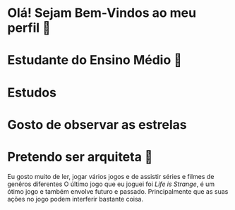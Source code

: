  # Olá! Sejam Bem-Vindos ao meu perfil 👾
 # Estudante do Ensino Médio 🌼
 # Estudos
 # Gosto de observar as estrelas
 # Pretendo ser arquiteta 🔹
 Eu gosto muito de ler, jogar vários jogos e de assistir séries e filmes de genêros diferentes
 O último jogo que eu joguei foi *Life is Strange*, é um ótimo jogo e também envolve futuro e passado. Principalmente que as suas ações no jogo podem interferir bastante coisa.

